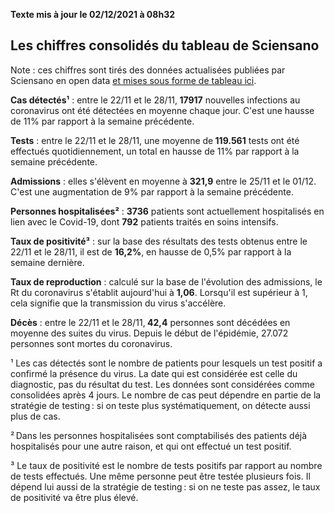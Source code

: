 <strong>Texte mis à jour le 02/12/2021 à 08h32</strong><h2>Les chiffres consolidés du tableau de Sciensano</h2><p>Note : ces chiffres sont tirés des données actualisées publiées par Sciensano en open data <a href='https://datastudio.google.com/embed/u/0/reporting/c14a5cfc-cab7-4812-848c-0369173148ab/page/ZwmOB_blank'>et mises sous forme de tableau ici</a>.<p><strong>Cas détectés¹</strong> : entre le 22/11 et le 28/11,<strong> 17917</strong> nouvelles infections au coronavirus ont été détectées en moyenne chaque jour. C'est une hausse de 11% par rapport à la semaine précédente.<p><strong>Tests</strong> : entre le 22/11 et le 28/11, une moyenne de<strong> 119.561</strong> tests ont été effectués quotidiennement, un total en hausse de 11% par rapport à la semaine précédente.<p><strong>Admissions</strong> : elles s'élèvent en moyenne à <strong> 321,9</strong> entre le 25/11 et le 01/12. C'est une augmentation de 9% par rapport à la semaine précédente.<p><strong>Personnes hospitalisées²</strong> : <strong>3736</strong> patients sont actuellement hospitalisés en lien avec le Covid-19, dont <strong>792</strong> patients traités en soins intensifs.<p><strong>Taux de positivité³</strong> : sur la base des résultats des tests obtenus entre le 22/11 et le 28/11, il est de <strong>16,2%</strong>, en hausse de 0,5% par rapport à la semaine dernière.<p><strong>Taux de reproduction</strong> : calculé sur la base de l'évolution des admissions, le Rt du coronavirus s'établit aujourd'hui à <strong>1,06</strong>. Lorsqu'il est supérieur à 1, cela signifie que la transmission du virus s'accélère.<p><strong>Décès</strong> : entre le 22/11 et le 28/11,<strong> 42,4</strong> personnes sont décédées en moyenne des suites du virus. Depuis le début de l'épidémie, 27.072 personnes sont mortes du coronavirus.<p>¹ Les cas détectés sont le nombre de patients pour lesquels un test positif a confirmé la présence du virus. La date qui est considérée est celle du diagnostic, pas du résultat du test. Les données sont considérées comme consolidées après 4 jours. Le nombre de cas peut dépendre en partie de la stratégie de testing : si on teste plus systématiquement, on détecte aussi plus de cas.<p>² Dans les personnes hospitalisées sont comptabilisés des patients déjà hospitalisés pour une autre raison, et qui ont effectué un test positif.<p>³ Le taux de positivité est le nombre de tests positifs par rapport au nombre de tests effectués. Une même personne peut être testée plusieurs fois. Il dépend lui aussi de la stratégie de testing : si on ne teste pas assez, le taux de positivité va être plus élevé.